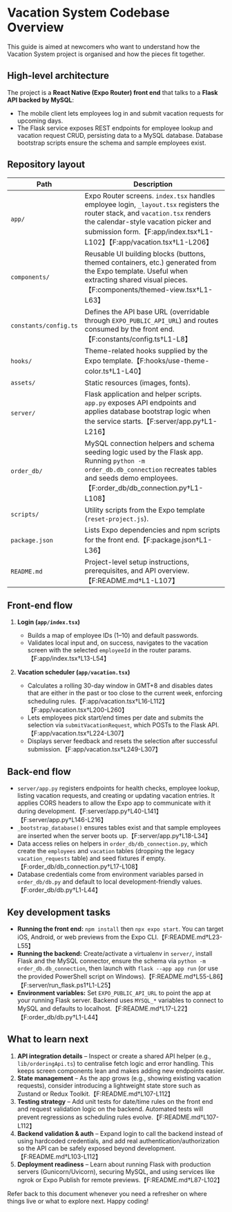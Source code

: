 # Vacation System Codebase Overview

This guide is aimed at newcomers who want to understand how the Vacation System project is organised and how the pieces fit together.

## High-level architecture

The project is a **React Native (Expo Router) front end** that talks to a **Flask API backed by MySQL**:

- The mobile client lets employees log in and submit vacation requests for upcoming days.
- The Flask service exposes REST endpoints for employee lookup and vacation request CRUD, persisting data to a MySQL database. Database bootstrap scripts ensure the schema and sample employees exist.

## Repository layout

| Path | Description |
| --- | --- |
| `app/` | Expo Router screens. `index.tsx` handles employee login, `_layout.tsx` registers the router stack, and `vacation.tsx` renders the calendar-style vacation picker and submission form.【F:app/index.tsx†L1-L102】【F:app/vacation.tsx†L1-L206】 |
| `components/` | Reusable UI building blocks (buttons, themed containers, etc.) generated from the Expo template. Useful when extracting shared visual pieces.【F:components/themed-view.tsx†L1-L63】 |
| `constants/config.ts` | Defines the API base URL (overridable through `EXPO_PUBLIC_API_URL`) and routes consumed by the front end.【F:constants/config.ts†L1-L8】 |
| `hooks/` | Theme-related hooks supplied by the Expo template.【F:hooks/use-theme-color.ts†L1-L40】 |
| `assets/` | Static resources (images, fonts). |
| `server/` | Flask application and helper scripts. `app.py` exposes API endpoints and applies database bootstrap logic when the service starts.【F:server/app.py†L1-L216】 |
| `order_db/` | MySQL connection helpers and schema seeding logic used by the Flask app. Running `python -m order_db.db_connection` recreates tables and seeds demo employees.【F:order_db/db_connection.py†L1-L108】 |
| `scripts/` | Utility scripts from the Expo template (`reset-project.js`). |
| `package.json` | Lists Expo dependencies and npm scripts for the front end.【F:package.json†L1-L36】 |
| `README.md` | Project-level setup instructions, prerequisites, and API overview.【F:README.md†L1-L107】 |

## Front-end flow

1. **Login (`app/index.tsx`)**
   - Builds a map of employee IDs (1–10) and default passwords.
   - Validates local input and, on success, navigates to the vacation screen with the selected `employeeId` in the router params.【F:app/index.tsx†L13-L54】

2. **Vacation scheduler (`app/vacation.tsx`)**
   - Calculates a rolling 30-day window in GMT+8 and disables dates that are either in the past or too close to the current week, enforcing scheduling rules.【F:app/vacation.tsx†L16-L112】【F:app/vacation.tsx†L200-L260】
   - Lets employees pick start/end times per date and submits the selection via `submitVacationRequest`, which POSTs to the Flask API.【F:app/vacation.tsx†L224-L307】
   - Displays server feedback and resets the selection after successful submission.【F:app/vacation.tsx†L249-L307】

## Back-end flow

- `server/app.py` registers endpoints for health checks, employee lookup, listing vacation requests, and creating or updating vacation entries. It applies CORS headers to allow the Expo app to communicate with it during development.【F:server/app.py†L40-L141】【F:server/app.py†L146-L216】
- `_bootstrap_database()` ensures tables exist and that sample employees are inserted when the server boots up.【F:server/app.py†L18-L34】
- Data access relies on helpers in `order_db/db_connection.py`, which create the `employees` and `vacation` tables (dropping the legacy `vacation_requests` table) and seed fixtures if empty.【F:order_db/db_connection.py†L17-L108】
- Database credentials come from environment variables parsed in `order_db/db.py` and default to local development-friendly values.【F:order_db/db.py†L1-L44】

## Key development tasks

- **Running the front end:** `npm install` then `npx expo start`. You can target iOS, Android, or web previews from the Expo CLI.【F:README.md†L23-L55】
- **Running the backend:** Create/activate a virtualenv in `server/`, install Flask and the MySQL connector, ensure the schema via `python -m order_db.db_connection`, then launch with `flask --app app run` (or use the provided PowerShell script on Windows).【F:README.md†L55-L86】【F:server/run_flask.ps1†L1-L25】
- **Environment variables:** Set `EXPO_PUBLIC_API_URL` to point the app at your running Flask server. Backend uses `MYSQL_*` variables to connect to MySQL and defaults to localhost.【F:README.md†L17-L22】【F:order_db/db.py†L1-L44】

## What to learn next

1. **API integration details** – Inspect or create a shared API helper (e.g., `lib/orderingApi.ts`) to centralise fetch logic and error handling. This keeps screen components lean and makes adding new endpoints easier.
2. **State management** – As the app grows (e.g., showing existing vacation requests), consider introducing a lightweight state store such as Zustand or Redux Toolkit.【F:README.md†L107-L112】
3. **Testing strategy** – Add unit tests for date/time rules on the front end and request validation logic on the backend. Automated tests will prevent regressions as scheduling rules evolve.【F:README.md†L107-L112】
4. **Backend validation & auth** – Expand login to call the backend instead of using hardcoded credentials, and add real authentication/authorization so the API can be safely exposed beyond development.【F:README.md†L103-L112】
5. **Deployment readiness** – Learn about running Flask with production servers (Gunicorn/Uvicorn), securing MySQL, and using services like ngrok or Expo Publish for remote previews.【F:README.md†L87-L102】

Refer back to this document whenever you need a refresher on where things live or what to explore next. Happy coding!
